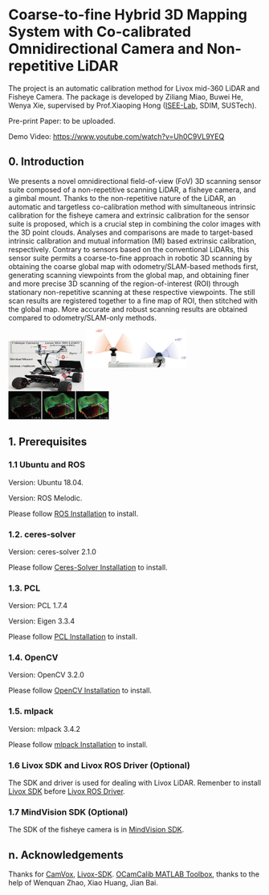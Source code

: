 # Coarse-to-fine Hybrid 3D Mapping System with Co-calibrated Omnidirectional Camera and Non-repetitive LiDAR
The project is an automatic calibration method for Livox mid-360 LiDAR and Fisheye Camera. The package is developed by Ziliang Miao, Buwei He, Wenya Xie, supervised by Prof.Xiaoping Hong ([ISEE-Lab](https://isee.technology/), SDIM, SUSTech).

Pre-print Paper: to be uploaded.

Demo Video: https://www.youtube.com/watch?v=Uh0C9VL9YEQ

## 0. Introduction
We presents a novel omnidirectional field-of-view (FoV) 3D scanning sensor suite composed of a non-repetitive scanning LiDAR, a fisheye camera, and a gimbal mount. Thanks to the non-repetitive nature of the LiDAR, an automatic and targetless co-calibration method with simultaneous intrinsic calibration for the fisheye camera and extrinsic calibration for the sensor suite is proposed, which is a crucial step in combining the color images with the 3D point clouds. Analyses and comparisons are made to target-based intrinsic calibration and mutual information (MI) based extrinsic calibration, respectively. Contrary to sensors based on the conventional LiDARs, this sensor suite permits a coarse-to-fine approach in robotic 3D scanning by obtaining the coarse global map with odometry/SLAM-based methods first, generating scanning viewpoints from the global map, and obtaining finer and more precise 3D scanning of the region-of-interest (ROI) through stationary non-repetitive scanning at these respective viewpoints. The still scan results are registered together to a fine map of ROI, then stitched with the global map. More accurate and robust scanning results are obtained compared to odometry/SLAM-only methods.

<img src="readme_pics/robot.png" width = 30% height = "100" div align=center />

<img src="readme_pics/sensor_suite.png" width=200/>
<img src="readme_pics/nonrepetitive_scanning.png" width=200/>


## 1. Prerequisites
### 1.1 **Ubuntu** and **ROS**
Version: Ubuntu 18.04.

Version: ROS Melodic. 

Please follow [ROS Installation](http://wiki.ros.org/ROS/Installation) to install.
### 1.2. **ceres-solver**
Version: ceres-solver 2.1.0

Please follow [Ceres-Solver Installation](http://ceres-solver.org/installation.html) to install.
### 1.3. **PCL**
Version: PCL 1.7.4

Version: Eigen 3.3.4

Please follow [PCL Installation](http://www.pointclouds.org/downloads/linux.html) to install.
### 1.4. **OpenCV**
Version: OpenCV 3.2.0

Please follow [OpenCV Installation](https://opencv.org/) to install.
### 1.5. **mlpack**
Version: mlpack 3.4.2

Please follow [mlpack Installation](https://mlpack.org/) to install.

### 1.6 Livox SDK and Livox ROS Driver (Optional)
The SDK and driver is used for dealing with Livox LiDAR.
Remenber to install [Livox SDK](https://github.com/Livox-SDK/Livox-SDK) before [Livox ROS Driver](https://github.com/Livox-SDK/livox_ros_driver).

### 1.7 MindVision SDK (Optional)
The SDK of the fisheye camera is in [MindVision SDK](http://www.mindvision.com.cn/rjxz/list_12.aspx?lcid=138).

## n. Acknowledgements
Thanks for [CamVox](https://github.com/ISEE-Technology/CamVox), [Livox-SDK](https://github.com/Livox-SDK/livox_camera_lidar_calibration). [OCamCalib MATLAB Toolbox](https://sites.google.com/site/scarabotix/ocamcalib-omnidirectional-camera-calibration-toolbox-for-matlab), thanks to the help of Wenquan Zhao, Xiao Huang, Jian Bai.
